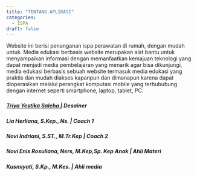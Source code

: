 ```yaml
---
title: "TENTANG APLIKASI"
categories: 
  - ISPA
draft: false
---
```



Website ini berisi penanganan ispa perawatan di rumah, dengan mudah untuk. Media edukasi berbasis website merupakan alat bantu untuk menyampaikan informasi dengan memanfaatkan kemajuan teknologi yang dapat menjadi media pembelajaran yang menarik agar bisa dikunjungi, media edukasi berbasis sebuah website termasuk media edukasi yang praktis dan mudah diakses kapanpun dan dimanapun karena dapat dioperasikan melalui perangkat komputasi mobile yang terhububung dengan internet seperti smartphone, laptop, tablet, PC.
###
###
###


##### <a href = "https://www.instagram.com/triyayestika/"> Triya Yestika Saleha </a> | <b> Desainer </b>
##### Lia Herliana, S.Kep., Ns. | <b> Coach 1  </b>
##### Novi Indriani, S.ST., M.Tr.Kep | <b> Coach 2 </b>
##### Novi Enis Rosuliana, Ners, M.Kep,Sp. Kep Anak | <b> Ahli Materi </b>
##### Kusmiyati, S.Kp., M.Kes. | <b> Ahli media </b>